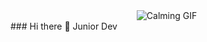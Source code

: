 <div style="text-align: center; width: 500px; height: auto;"">
  <img src="https://cdn.pixabay.com/animation/2023/05/09/23/24/23-24-59-615_256.gif" alt="Calming GIF">
</div>
### Hi there 👋
Junior Dev

<!--
**Chlebab/Chlebab** is a ✨ _special_ ✨ repository because its `README.md` (this file) appears on your GitHub profile.

Here are some ideas to get you started:

- 🔭 I’m currently working on ...
- 🌱 I’m currently learning ...
- 👯 I’m looking to collaborate on ...
- 🤔 I’m looking for help with ...
- 💬 Ask me about ...
- 📫 How to reach me: ...
- 😄 Pronouns: ...
- ⚡ Fun fact: ...
-->
